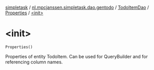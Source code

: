 [simpletask](../../../index.md) / [nl.mpcjanssen.simpletask.dao.gentodo](../../index.md) / [TodoItemDao](../index.md) / [Properties](index.md) / [&lt;init&gt;](.)

# &lt;init&gt;

`Properties()`

Properties of entity TodoItem. Can be used for QueryBuilder and for referencing column names.


